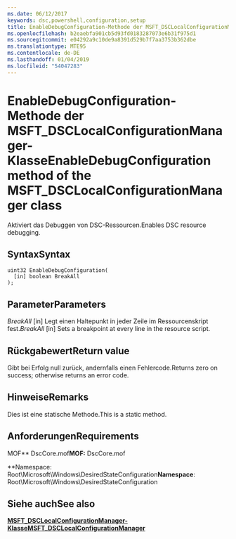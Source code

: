 ```yaml
---
ms.date: 06/12/2017
keywords: dsc,powershell,configuration,setup
title: EnableDebugConfiguration-Methode der MSFT_DSCLocalConfigurationManager-Klasse
ms.openlocfilehash: b2eaebfa901cb5d93fd0183287073e6b31f975d1
ms.sourcegitcommit: e04292a9c10de9a8391d529b7f7aa3753b362dbe
ms.translationtype: MTE95
ms.contentlocale: de-DE
ms.lasthandoff: 01/04/2019
ms.locfileid: "54047283"
---
```

# <a name="enabledebugconfiguration-method-of-the-msftdsclocalconfigurationmanager-class"></a><span data-ttu-id="1b4b9-103">EnableDebugConfiguration-Methode der MSFT_DSCLocalConfigurationManager-Klasse</span><span class="sxs-lookup"><span data-stu-id="1b4b9-103">EnableDebugConfiguration method of the MSFT_DSCLocalConfigurationManager class</span></span>

<span data-ttu-id="1b4b9-104">Aktiviert das Debuggen von DSC-Ressourcen.</span><span class="sxs-lookup"><span data-stu-id="1b4b9-104">Enables DSC resource debugging.</span></span>

## <a name="syntax"></a><span data-ttu-id="1b4b9-105">Syntax</span><span class="sxs-lookup"><span data-stu-id="1b4b9-105">Syntax</span></span>

```mof
uint32 EnableDebugConfiguration(
  [in] boolean BreakAll
);
```

## <a name="parameters"></a><span data-ttu-id="1b4b9-106">Parameter</span><span class="sxs-lookup"><span data-stu-id="1b4b9-106">Parameters</span></span>

<span data-ttu-id="1b4b9-107">*BreakAll* \[in\] Legt einen Haltepunkt in jeder Zeile im Ressourcenskript fest.</span><span class="sxs-lookup"><span data-stu-id="1b4b9-107">*BreakAll* \[in\] Sets a breakpoint at every line in the resource script.</span></span>

## <a name="return-value"></a><span data-ttu-id="1b4b9-108">Rückgabewert</span><span class="sxs-lookup"><span data-stu-id="1b4b9-108">Return value</span></span>

<span data-ttu-id="1b4b9-109">Gibt bei Erfolg null zurück, andernfalls einen Fehlercode.</span><span class="sxs-lookup"><span data-stu-id="1b4b9-109">Returns zero on success; otherwise returns an error code.</span></span>

## <a name="remarks"></a><span data-ttu-id="1b4b9-110">Hinweise</span><span class="sxs-lookup"><span data-stu-id="1b4b9-110">Remarks</span></span>

<span data-ttu-id="1b4b9-111">Dies ist eine statische Methode.</span><span class="sxs-lookup"><span data-stu-id="1b4b9-111">This is a static method.</span></span>

## <a name="requirements"></a><span data-ttu-id="1b4b9-112">Anforderungen</span><span class="sxs-lookup"><span data-stu-id="1b4b9-112">Requirements</span></span>

<span data-ttu-id="1b4b9-113">MOF\*\* DscCore.mof</span><span class="sxs-lookup"><span data-stu-id="1b4b9-113">**MOF:** DscCore.mof</span></span>

<span data-ttu-id="1b4b9-114">\*\*Namespace: Root\Microsoft\Windows\DesiredStateConfiguration</span><span class="sxs-lookup"><span data-stu-id="1b4b9-114">**Namespace**: Root\Microsoft\Windows\DesiredStateConfiguration</span></span>

## <a name="see-also"></a><span data-ttu-id="1b4b9-115">Siehe auch</span><span class="sxs-lookup"><span data-stu-id="1b4b9-115">See also</span></span>

[<span data-ttu-id="1b4b9-116">**MSFT_DSCLocalConfigurationManager-Klasse**</span><span class="sxs-lookup"><span data-stu-id="1b4b9-116">**MSFT_DSCLocalConfigurationManager**</span></span>](msft-dsclocalconfigurationmanager.md)